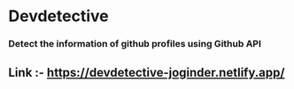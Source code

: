 # Devdetective
### Detect the information of github profiles using Github API
## Link :- https://devdetective-joginder.netlify.app/
